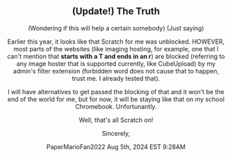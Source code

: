 <div align=center>
<h2> (Update!) The Truth</h2>

(Wondering if this will help a certain somebody) (Just saying)

Earlier this year, it looks like that Scratch for me was unblocked. HOWEVER, most parts of the websites (like imaging hosting, for example, one that I can't mention that **starts with a T and ends in an r**) are blocked (referring to any image hoster that is supported currently, like CubeUpload) by my admin's filter extension (forbidden word does not cause that to happen, trust me. I already tested that).

I will have alternatives to get passed the blocking of that and it won't be the end of the world for me, but for now, it will be staying like that on my school Chromebook. Unfortunantly.

Well, that's all
Scratch on!

Sincerely,

PaperMarioFan2022 Aug 5th, 2024 EST 9:28AM
